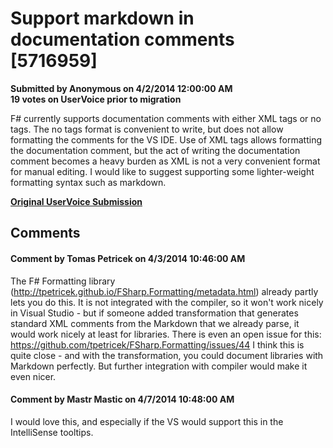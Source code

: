 # Support markdown in documentation comments [5716959] #

**Submitted by Anonymous on 4/2/2014 12:00:00 AM**  
**19 votes on UserVoice prior to migration**  

F# currently supports documentation comments with either XML tags or no tags. The no tags format is convenient to write, but does not allow formatting the comments for the VS IDE. Use of XML tags allows formatting the documentation comment, but the act of writing the documentation comment becomes a heavy burden as XML is not a very convenient format for manual editing. I would like to suggest supporting some lighter-weight formatting syntax such as markdown.



**[Original UserVoice Submission](https://fslang.uservoice.com/forums/245727-f-language/suggestions/5716959)**


## Comments ##


#### Comment by Tomas Petricek on 4/3/2014 10:46:00 AM ####
The F# Formatting library (http://tpetricek.github.io/FSharp.Formatting/metadata.html) already partly lets you do this. It is not integrated with the compiler, so it won't work nicely in Visual Studio - but if someone added transformation that generates standard XML comments from the Markdown that we already parse, it would work nicely at least for libraries. There is even an open issue for this: https://github.com/tpetricek/FSharp.Formatting/issues/44
I think this is quite close - and with the transformation, you could document libraries with Markdown perfectly. But further integration with compiler would make it even nicer.


#### Comment by Mastr Mastic on 4/7/2014 10:48:00 AM ####
I would love this, and especially if the VS would support this in the IntelliSense tooltips.


